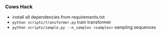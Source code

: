 ### Cows Hack

- install all dependencies from requirements.txt
- `python scripts/transformer.py` train transformer
- `python scripts/sample.py --n_samples <samples>` sampling sequences
